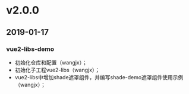 # v2.0.0
## 2019-01-17
### vue2-libs-demo
- 初始化仓库和配置（wangjx）；
- 初始化子工程vue2-libs（wangjx）；
- vue2-libs中增加shade遮罩组件，并编写shade-demo遮罩组件使用示例（wangjx）；
